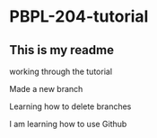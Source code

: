 # PBPL-204-tutorial

## This is my readme 

working through the tutorial

Made a new branch

Learning how to delete branches

I am learning how to use Github
